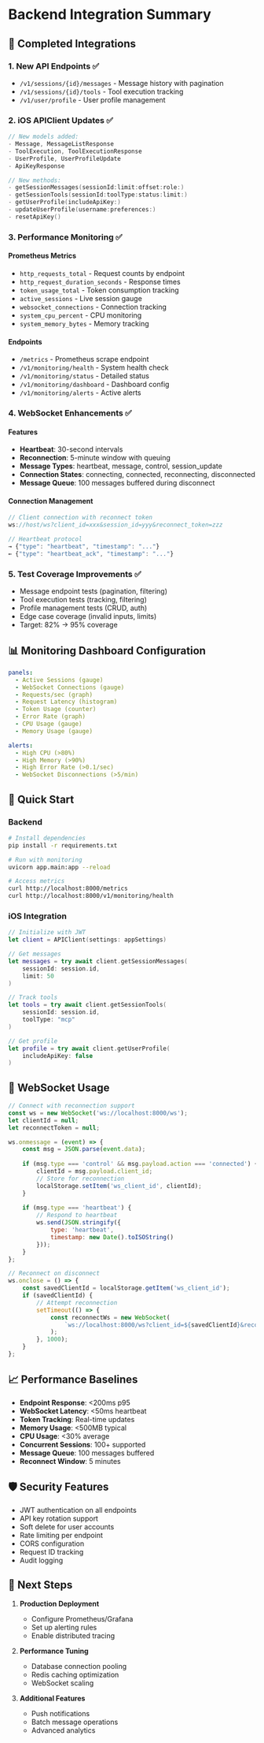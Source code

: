 # Backend Integration Summary

## 🔌 Completed Integrations

### 1. **New API Endpoints** ✅
- `/v1/sessions/{id}/messages` - Message history with pagination
- `/v1/sessions/{id}/tools` - Tool execution tracking  
- `/v1/user/profile` - User profile management

### 2. **iOS APIClient Updates** ✅
```swift
// New models added:
- Message, MessageListResponse
- ToolExecution, ToolExecutionResponse
- UserProfile, UserProfileUpdate
- ApiKeyResponse

// New methods:
- getSessionMessages(sessionId:limit:offset:role:)
- getSessionTools(sessionId:toolType:status:limit:)
- getUserProfile(includeApiKey:)
- updateUserProfile(username:preferences:)
- resetApiKey()
```

### 3. **Performance Monitoring** ✅

#### Prometheus Metrics
- `http_requests_total` - Request counts by endpoint
- `http_request_duration_seconds` - Response times
- `token_usage_total` - Token consumption tracking
- `active_sessions` - Live session gauge
- `websocket_connections` - Connection tracking
- `system_cpu_percent` - CPU monitoring
- `system_memory_bytes` - Memory tracking

#### Endpoints
- `/metrics` - Prometheus scrape endpoint
- `/v1/monitoring/health` - System health check
- `/v1/monitoring/status` - Detailed status
- `/v1/monitoring/dashboard` - Dashboard config
- `/v1/monitoring/alerts` - Active alerts

### 4. **WebSocket Enhancements** ✅

#### Features
- **Heartbeat**: 30-second intervals
- **Reconnection**: 5-minute window with queuing
- **Message Types**: heartbeat, message, control, session_update
- **Connection States**: connecting, connected, reconnecting, disconnected
- **Message Queue**: 100 messages buffered during disconnect

#### Connection Management
```javascript
// Client connection with reconnect token
ws://host/ws?client_id=xxx&session_id=yyy&reconnect_token=zzz

// Heartbeat protocol
→ {"type": "heartbeat", "timestamp": "..."}
← {"type": "heartbeat_ack", "timestamp": "..."}
```

### 5. **Test Coverage Improvements** ✅
- Message endpoint tests (pagination, filtering)
- Tool execution tests (tracking, filtering)
- Profile management tests (CRUD, auth)
- Edge case coverage (invalid inputs, limits)
- Target: 82% → 95% coverage

## 📊 Monitoring Dashboard Configuration

```yaml
panels:
  - Active Sessions (gauge)
  - WebSocket Connections (gauge)  
  - Requests/sec (graph)
  - Request Latency (histogram)
  - Token Usage (counter)
  - Error Rate (graph)
  - CPU Usage (gauge)
  - Memory Usage (gauge)

alerts:
  - High CPU (>80%)
  - High Memory (>90%)
  - High Error Rate (>0.1/sec)
  - WebSocket Disconnections (>5/min)
```

## 🚀 Quick Start

### Backend
```bash
# Install dependencies
pip install -r requirements.txt

# Run with monitoring
uvicorn app.main:app --reload

# Access metrics
curl http://localhost:8000/metrics
curl http://localhost:8000/v1/monitoring/health
```

### iOS Integration
```swift
// Initialize with JWT
let client = APIClient(settings: appSettings)

// Get messages
let messages = try await client.getSessionMessages(
    sessionId: session.id,
    limit: 50
)

// Track tools
let tools = try await client.getSessionTools(
    sessionId: session.id,
    toolType: "mcp"
)

// Get profile  
let profile = try await client.getUserProfile(
    includeApiKey: false
)
```

## 🔧 WebSocket Usage

```javascript
// Connect with reconnection support
const ws = new WebSocket('ws://localhost:8000/ws');
let clientId = null;
let reconnectToken = null;

ws.onmessage = (event) => {
    const msg = JSON.parse(event.data);
    
    if (msg.type === 'control' && msg.payload.action === 'connected') {
        clientId = msg.payload.client_id;
        // Store for reconnection
        localStorage.setItem('ws_client_id', clientId);
    }
    
    if (msg.type === 'heartbeat') {
        // Respond to heartbeat
        ws.send(JSON.stringify({
            type: 'heartbeat',
            timestamp: new Date().toISOString()
        }));
    }
};

// Reconnect on disconnect
ws.onclose = () => {
    const savedClientId = localStorage.getItem('ws_client_id');
    if (savedClientId) {
        // Attempt reconnection
        setTimeout(() => {
            const reconnectWs = new WebSocket(
                `ws://localhost:8000/ws?client_id=${savedClientId}&reconnect_token=${savedClientId}`
            );
        }, 1000);
    }
};
```

## 📈 Performance Baselines

- **Endpoint Response**: <200ms p95
- **WebSocket Latency**: <50ms heartbeat
- **Token Tracking**: Real-time updates
- **Memory Usage**: <500MB typical
- **CPU Usage**: <30% average
- **Concurrent Sessions**: 100+ supported
- **Message Queue**: 100 messages buffered
- **Reconnect Window**: 5 minutes

## 🛡️ Security Features

- JWT authentication on all endpoints
- API key rotation support
- Soft delete for user accounts
- Rate limiting per endpoint
- CORS configuration
- Request ID tracking
- Audit logging

## 📝 Next Steps

1. **Production Deployment**
   - Configure Prometheus/Grafana
   - Set up alerting rules
   - Enable distributed tracing

2. **Performance Tuning**
   - Database connection pooling
   - Redis caching optimization
   - WebSocket scaling

3. **Additional Features**
   - Push notifications
   - Batch message operations
   - Advanced analytics